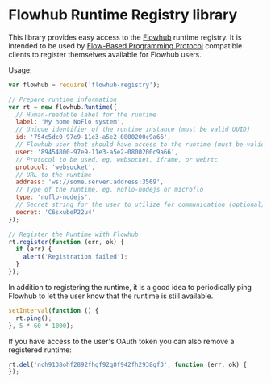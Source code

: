 Flowhub Runtime Registry library
================================

This library provides easy access to the [Flowhub](http://flowhub.io) runtime registry. It is intended to be used by [Flow-Based Programming Protocol](http://noflojs.org/documentation/protocol/) compatible clients to register themselves available for Flowhub users.

Usage:

```javascript
var flowhub = require('flowhub-registry');

// Prepare runtime information
var rt = new flowhub.Runtime({
  // Human-readable label for the runtime
  label: 'My home NoFlo system',
  // Unique identifier of the runtime instance (must be valid UUID)
  id: '754c5dc0-97e9-11e3-a5e2-0800200c9a66',
  // Flowhub user that should have access to the runtime (must be valid UUID)
  user: '89454800-97e9-11e3-a5e2-0800200c9a66',
  // Protocol to be used, eg. websocket, iframe, or webrtc
  protocol: 'websocket',
  // URL to the runtime
  address: 'ws://some.server.address:3569',
  // Type of the runtime, eg. noflo-nodejs or microflo
  type: 'noflo-nodejs',
  // Secret string for the user to utilize for communication (optional)
  secret: 'C6sxubeP22u4'
});

// Register the Runtime with Flowhub
rt.register(function (err, ok) {
  if (err) {
    alert('Registration failed');
  }
});
```

In addition to registering the runtime, it is a good idea to periodically ping Flowhub to let the user know that the runtime is still available.

```javascript
setInterval(function () {
  rt.ping();
}, 5 * 60 * 1000);
```

If you have access to the user's OAuth token you can also remove a registered runtime:

```javascript
rt.del('nch9138ohf2892fhgf92g8f942fh2938gf3', function (err, ok) {
});
```
